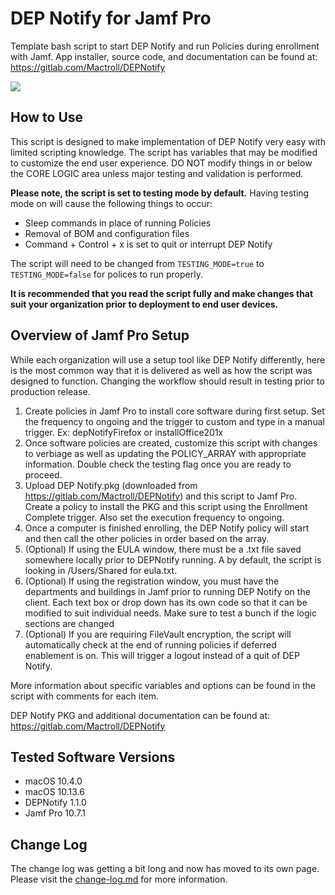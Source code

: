 # DEP Notify for Jamf Pro
Template bash script to start DEP Notify and run Policies during enrollment with Jamf. App installer, source code, and documentation can be found at: https://gitlab.com/Mactroll/DEPNotify

![](https://github.com/jamfprofessionalservices/DEP-Notify/blob/master/example-img/fullscreen-mode.png)

## How to Use

This script is designed to make implementation of DEP Notify very easy with limited scripting knowledge. The script has variables that may be modified to customize the end user experience. DO NOT modify things in or below the CORE LOGIC area unless major testing and validation is performed.

**Please note, the script is set to testing mode by default.** Having testing mode on will cause the following things to occur:
* Sleep commands in place of running Policies
* Removal of BOM and configuration files
* Command + Control + x is set to quit or interrupt DEP Notify

The script will need to be changed from `TESTING_MODE=true` to `TESTING_MODE=false` for polices to run properly.

**It is recommended that you read the script fully and make changes that suit your organization prior to deployment to end user devices.**

## Overview of Jamf Pro Setup

While each organization will use a setup tool like DEP Notify differently, here is the most common way that it is delivered as well as how the script was designed to function. Changing the workflow should result in testing prior to production release.

1. Create policies in Jamf Pro to install core software during first setup. Set the frequency to ongoing and the trigger to custom and type in a manual trigger. Ex: depNotifyFirefox or installOffice201x
2. Once software policies are created, customize this script with changes to verbiage as well as updating the POLICY_ARRAY with appropriate information. Double check the testing flag once you are ready to proceed.
3. Upload DEP Notify.pkg (downloaded from https://gitlab.com/Mactroll/DEPNotify) and this script to Jamf Pro. Create a policy to install the PKG and this script using the Enrollment Complete trigger. Also set the execution frequency to ongoing.
4. Once a computer is finished enrolling, the DEP Notify policy will start and then call the other policies in order based on the array.
5. (Optional) If using the EULA window, there must be a .txt file saved somewhere locally prior to DEPNotify running. A by default, the script is looking in /Users/Shared for eula.txt.
6. (Optional) If using the registration window, you must have the departments and buildings in Jamf prior to running DEP Notify on the client. Each text box or drop down has its own code so that it can be modified to suit individual needs. Make sure to test a bunch if the logic sections are changed
7. (Optional) If you are requiring FileVault encryption, the script will automatically check at the end of running policies if deferred enablement is on. This will trigger a logout instead of a quit of DEP Notify.

More information about specific variables and options can be found in the script with comments for each item.

DEP Notify PKG and additional documentation can be found at: https://gitlab.com/Mactroll/DEPNotify

## Tested Software Versions

* macOS 10.4.0
* macOS 10.13.6
* DEPNotify 1.1.0
* Jamf Pro 10.7.1

## Change Log

The change log was getting a bit long and now has moved to its own page. Please visit the [change-log.md](change-log.md) for more information.
